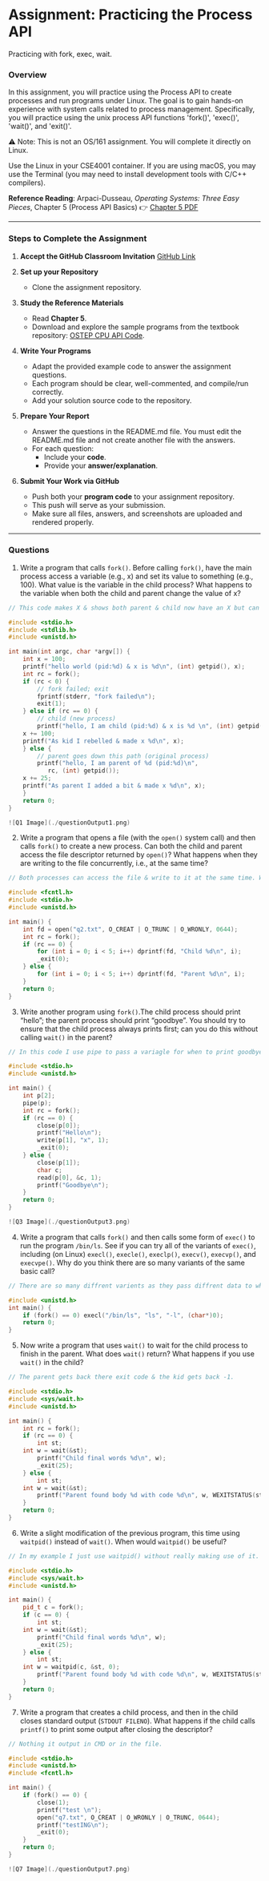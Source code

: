 # Assignment: Practicing the Process API
Practicing with fork, exec, wait. 

### Overview

In this assignment, you will practice using the Process API to create processes and run programs under Linux. The goal is to gain hands-on experience with system calls related to process management. Specifically, you will practice using the unix process API functions 'fork()', 'exec()', 'wait()', and 'exit()'. 

⚠️ Note: This is not an OS/161 assignment. You will complete it directly on Linux. 

Use the Linux in your CSE4001 container. If you are using macOS, you may use the Terminal (you may need to install development tools with C/C++ compilers). 

**Reference Reading**: Arpaci-Dusseau, *Operating Systems: Three Easy Pieces*, Chapter 5 (Process API Basics)
 👉 [Chapter 5 PDF](http://pages.cs.wisc.edu/~remzi/OSTEP/cpu-api.pdf)

---

### **Steps to Complete the Assignment**

1. **Accept the GitHub Classroom Invitation**
    [GitHub Link](https://classroom.github.com/a/FZh4BrQG)
2. **Set up your Repository**
   - Clone the assignment repository.
3. **Study the Reference Materials**
   - Read **Chapter 5**.
   - Download and explore the sample programs from the textbook repository:
      [OSTEP CPU API Code](https://github.com/remzi-arpacidusseau/ostep-code/tree/master/cpu-api).
4. **Write Your Programs**
   - Adapt the provided example code to answer the assignment questions.
   - Each program should be clear, well-commented, and compile/run correctly.
   - Add your solution source code to the repository.

5. **Prepare Your Report**
   - Answer the questions in the README.md file. You must edit the README.md file and not create another file with the answers. 
   - For each question:
     - Include your **code**.
     - Provide your **answer/explanation**.
6. **Submit Your Work via GitHub**
   - Push both your **program code** to your assignment repository.
   - This push will serve as your submission.
   - Make sure all files, answers, and screenshots are uploaded and rendered properly.








---
### Questions
1. Write a program that calls `fork()`. Before calling `fork()`, have the main process access a variable (e.g., x) and set its value to something (e.g., 100). What value is the variable in the child process? What happens to the variable when both the child and parent change the value of x?


```cpp
// This code makes X & shows both parent & child now have an X but can write to it separately post fork.

#include <stdio.h>
#include <stdlib.h>
#include <unistd.h>

int main(int argc, char *argv[]) {
    int x = 100;
    printf("hello world (pid:%d) & x is %d\n", (int) getpid(), x);
    int rc = fork();
    if (rc < 0) {
        // fork failed; exit
        fprintf(stderr, "fork failed\n");
        exit(1);
    } else if (rc == 0) {
        // child (new process)
        printf("hello, I am child (pid:%d) & x is %d \n", (int) getpid(), x);
	x += 100;
	printf("As kid I rebelled & made x %d\n", x);
    } else {
        // parent goes down this path (original process)
        printf("hello, I am parent of %d (pid:%d)\n",
	       rc, (int) getpid());
	x += 25;
	printf("As parent I added a bit & made x %d\n", x);
    }
    return 0;
}

![Q1 Image](./questionOutput1.png)
```


2. Write a program that opens a file (with the `open()` system call) and then calls `fork()` to create a new process. Can both the child and parent access the file descriptor returned by `open()`? What happens when they are writing to the file concurrently, i.e., at the same time?

```cpp
// Both processes can access the file & write to it at the same time. What gets written is determined by which process makes the api call first for each access. If example the parent made 1 call then had a timer the kid could write before the parent then the parent could write again.

#include <fcntl.h>
#include <stdio.h>
#include <unistd.h>

int main() {
    int fd = open("q2.txt", O_CREAT | O_TRUNC | O_WRONLY, 0644);
    int rc = fork();
    if (rc == 0) {
        for (int i = 0; i < 5; i++) dprintf(fd, "Child %d\n", i);
        _exit(0);
    } else {
        for (int i = 0; i < 5; i++) dprintf(fd, "Parent %d\n", i);
    }
    return 0;
}
```

3. Write another program using `fork()`.The child process should print “hello”; the parent process should print “goodbye”. You should try to ensure that the child process always prints first; can you do this without calling `wait()` in the parent?

```cpp
// In this code I use pipe to pass a variagle for when to print goodbye.

#include <stdio.h>
#include <unistd.h>

int main() {
    int p[2];
    pipe(p);
    int rc = fork();
    if (rc == 0) {
        close(p[0]);
        printf("Hello\n");
        write(p[1], "x", 1);
        _exit(0);
    } else {
        close(p[1]);
        char c;
        read(p[0], &c, 1);
        printf("Goodbye\n");
    }
    return 0;
}

![Q3 Image](./questionOutput3.png)
```


4. Write a program that calls `fork()` and then calls some form of `exec()` to run the program `/bin/ls`. See if you can try all of the variants of `exec()`, including (on Linux) `execl()`, `execle()`, `execlp()`, `execv()`, `execvp()`, and `execvpe()`. Why do you think there are so many variants of the same basic call?

```cpp
// There are so many diffrent varients as they pass diffrent data to what is being launched.

#include <unistd.h>
int main() {
    if (fork() == 0) execl("/bin/ls", "ls", "-l", (char*)0); 
    return 0; 
}
```

5. Now write a program that uses `wait()` to wait for the child process to finish in the parent. What does `wait()` return? What happens if you use `wait()` in the child?

```cpp
// The parent gets back there exit code & the kid gets back -1.

#include <stdio.h>
#include <sys/wait.h>
#include <unistd.h>

int main() {
    int rc = fork();
    if (rc == 0) {
        int st;
	int w = wait(&st);
        printf("Child final words %d\n", w);
        _exit(25);
    } else {
        int st;
	int w = wait(&st);
        printf("Parent found body %d with code %d\n", w, WEXITSTATUS(st));
    }
    return 0;
}
```

6. Write a slight modification of the previous program, this time using `waitpid()` instead of `wait()`. When would `waitpid()` be useful?

```cpp
// In my example I just use waitpid() without really making use of it. It is useful if there are multiple kids & you want to select which one to wait on.

#include <stdio.h>
#include <sys/wait.h>
#include <unistd.h>

int main() {
    pid_t c = fork();
    if (c == 0) {
        int st; 
	int w = wait(&st);
        printf("Child final words %d\n", w);
        _exit(25);
    } else {
        int st; 
	int w = waitpid(c, &st, 0);
        printf("Parent found body %d with code %d\n", w, WEXITSTATUS(st));
    }
    return 0;
}
```

7. Write a program that creates a child process, and then in the child closes standard output (`STDOUT FILENO`). What happens if the child calls `printf()` to print some output after closing the descriptor?

```cpp
// Nothing it output in CMD or in the file.

#include <stdio.h>
#include <unistd.h>
#include <fcntl.h>

int main() {
    if (fork() == 0) {
        close(1);
        printf("test \n");
        open("q7.txt", O_CREAT | O_WRONLY | O_TRUNC, 0644);
        printf("testING\n");
        _exit(0);
    }
    return 0;
}

![Q7 Image](./questionOutput7.png)
```
